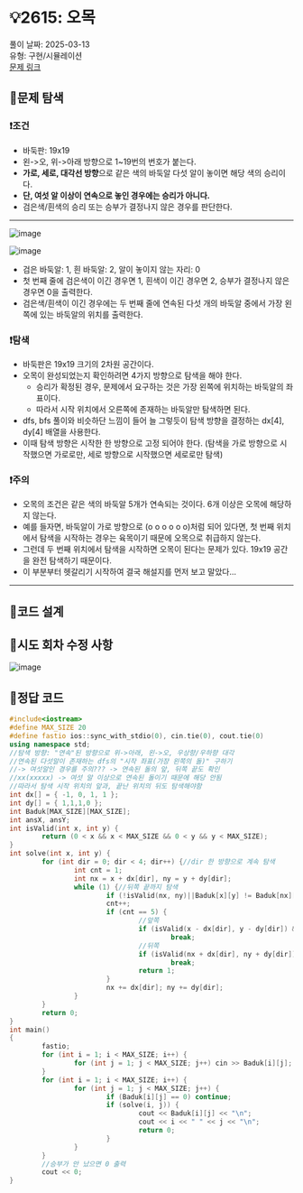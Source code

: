 # :bulb:2615: 오목  
풀이 날짜: 2025-03-13  
유형: 구현/시뮬레이션  
[문제 링크](https://www.acmicpc.net/problem/2615)  

## :pushpin:문제 탐색
### :heavy_exclamation_mark:조건
* 바둑판: 19x19
* 왼->오, 위->아래 방향으로 1~19번의 번호가 붙는다.
* **가로, 세로, 대각선 방향**으로 같은 색의 바둑알 다섯 알이 놓이면 해당 색의 승리이다.
* **단, 여섯 알 이상이 연속으로 놓인 경우에는 승리가 아니다.**
* 검은색/흰색의 승리 또는 승부가 결정나지 않은 경우를 판단한다.
---
![image](https://github.com/user-attachments/assets/35f679cc-0a69-4f00-a573-41a973712fde)

![image](https://github.com/user-attachments/assets/f4519fa0-70b4-45a8-b2e9-ff482b7ee17a)

* 검은 바둑알: 1, 흰 바둑알: 2, 알이 놓이지 않는 자리: 0
* 첫 번째 줄에 검은색이 이긴 경우면 1, 흰색이 이긴 경우면 2, 승부가 결정나지 않은 경우면 0을 출력한다.
* 검은색/흰색이 이긴 경우에는 두 번째 줄에 연속된 다섯 개의 바둑알 중에서 가장 왼쪽에 있는 바둑알의 위치를 출력한다.

### :heavy_exclamation_mark:탐색
* 바둑판은 19x19 크기의 2차원 공간이다.
* 오목이 완성되었는지 확인하려면 4가지 방향으로 탐색을 해야 한다.
  + 승리가 확정된 경우, 문제에서 요구하는 것은 가장 왼쪽에 위치하는 바둑알의 좌표이다.
  + 따라서 시작 위치에서 오른쪽에 존재하는 바둑알만 탐색하면 된다.
* dfs, bfs 풀이와 비슷하단 느낌이 들어 늘 그렇듯이 탐색 방향을 결정하는 dx[4], dy[4] 배열을 사용한다.
* 이때 탐색 방향은 시작한 한 방향으로 고정 되어야 한다. (탐색을 가로 방향으로 시작했으면 가로로만, 세로 방향으로 시작했으면 세로로만 탐색)

### :heavy_exclamation_mark:주의
* 오목의 조건은 같은 색의 바둑알 5개가 연속되는 것이다. 6개 이상은 오목에 해당하지 않는다.
* 예를 들자면, 바둑알이 가로 방향으로 (o o o o o o)처럼 되어 있다면, 첫 번째 위치에서 탐색을 시작하는 경우는 육목이기 때문에 오목으로 취급하지 않는다.
* 그런데 두 번째 위치에서 탐색을 시작하면 오목이 된다는 문제가 있다. 19x19 공간을 완전 탐색하기 때문이다.
* 이 부분부터 헷갈리기 시작하여 결국 해설지를 먼저 보고 말았다...
---


## :pushpin:코드 설계


## :pushpin:시도 회차 수정 사항
![image](https://github.com/user-attachments/assets/7108a045-8807-4f38-8a57-4d2c05c220e5)

## :pushpin:정답 코드
``` c++
#include<iostream>
#define MAX_SIZE 20
#define fastio ios::sync_with_stdio(0), cin.tie(0), cout.tie(0)
using namespace std;
//탐색 방향: "연속"된 방향으로 위->아래, 왼->오, 우상향/우하향 대각
//연속된 다섯알이 존재하는 dfs의 "시작 좌표(가장 왼쪽의 돌)" 구하기
//-> 여섯알인 경우를 주의??? -> 연속된 돌의 앞, 뒤쪽 끝도 확인
//xx(xxxxx) -> 여섯 알 이상으로 연속된 돌이기 때문에 해당 안됨
//따라서 탐색 시작 위치의 앞과, 끝난 위치의 뒤도 탐색해야함
int dx[] = { -1, 0, 1, 1 };
int dy[] = { 1,1,1,0 };
int Baduk[MAX_SIZE][MAX_SIZE];
int ansX, ansY;
int isValid(int x, int y) {
        return (0 < x && x < MAX_SIZE && 0 < y && y < MAX_SIZE);
}
int solve(int x, int y) {
        for (int dir = 0; dir < 4; dir++) {//dir 한 방향으로 계속 탐색
                int cnt = 1;
                int nx = x + dx[dir], ny = y + dy[dir];
                while (1) {//뒤쪽 끝까지 탐색
                        if (!isValid(nx, ny)||Baduk[x][y] != Baduk[nx][ny]) break;//연속된 돌이 아님
                        cnt++;
                        if (cnt == 5) {
                                //앞쪽
                                if (isValid(x - dx[dir], y - dy[dir]) && Baduk[x - dx[dir]][y - dy[dir]] == Baduk[x][y])
                                        break;
                                //뒤쪽
                                if (isValid(nx + dx[dir], ny + dy[dir]) && Baduk[nx + dx[dir]][ny + dy[dir]] == Baduk[x][y])
                                        break;
                                return 1;
                        }
                        nx += dx[dir]; ny += dy[dir];
                }
        }
        return 0;
}
int main()
{
        fastio;
        for (int i = 1; i < MAX_SIZE; i++) {
                for (int j = 1; j < MAX_SIZE; j++) cin >> Baduk[i][j];
        }
        for (int i = 1; i < MAX_SIZE; i++) {
                for (int j = 1; j < MAX_SIZE; j++) {
                        if (Baduk[i][j] == 0) continue;
                        if (solve(i, j)) {
                                cout << Baduk[i][j] << "\n";
                                cout << i << " " << j << "\n";
                                return 0;
                        }
                }
        }
        //승부가 안 났으면 0 출력
        cout << 0;
}
```
